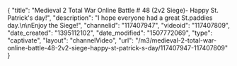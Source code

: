 {
    "title": "Medieval 2 Total War Online Battle # 48 (2v2 Siege)- Happy St. Patrick's day!",
    "description": "I hope everyone had a great St.paddies day.\n\nEnjoy the Siege!",
    "channelid": "117407947",
    "videoid": "117407809",
    "date_created": "1395112102",
    "date_modified": "1507772069",
    "type": "captivate",
    "layout": "channelVideo",
    "url": "\/m3\/medieval-2-total-war-online-battle-48-2v2-siege-happy-st-patrick-s-day\/117407947-117407809"
}